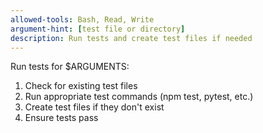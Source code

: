 ```yaml
---
allowed-tools: Bash, Read, Write
argument-hint: [test file or directory]
description: Run tests and create test files if needed
---
```


Run tests for $ARGUMENTS:

1. Check for existing test files
2. Run appropriate test commands (npm test, pytest, etc.)
3. Create test files if they don't exist
4. Ensure tests pass